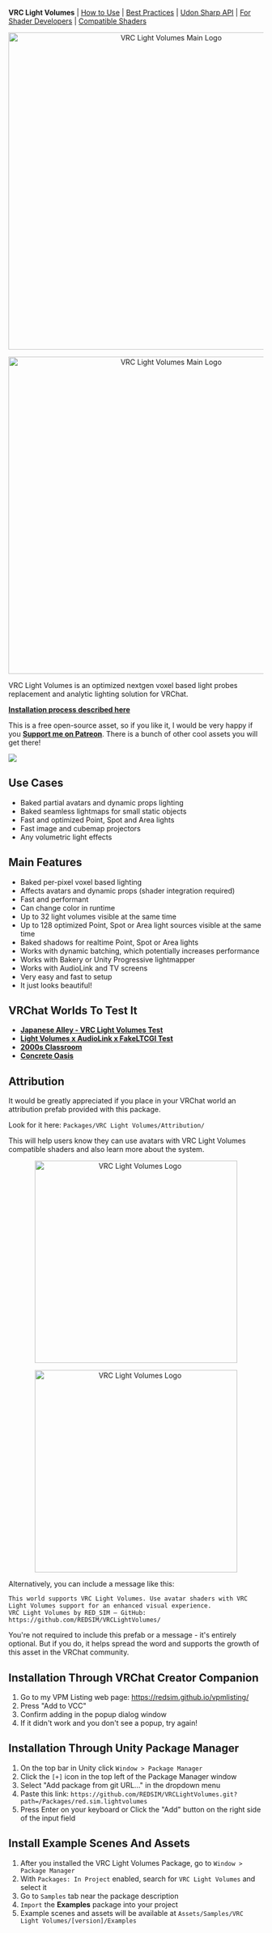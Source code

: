**VRC Light Volumes** | [How to Use](./Documentation/HowToUse.md) | [Best Practices](./Documentation/BestPractices.md) | [Udon Sharp API](./Documentation/UdonSharpAPI.md) | [For Shader Developers](./Documentation/ForShaderDevelopers.md) | [Compatible Shaders](./Documentation/CompatibleShaders.md)

<p align="center"> <img src="./Documentation/LogoMain.png#gh-dark-mode-only" alt="VRC Light Volumes Main Logo" width="627" /></p>
<p align="center"> <img src="./Documentation/LogoMainBright.png#gh-light-mode-only" alt="VRC Light Volumes Main Logo" width="627" /></p>

VRC Light Volumes is an optimized nextgen voxel based light probes replacement and analytic lighting solution for VRChat.

**[Installation process described here](#Installation-through-VRChat-Creator-Companion)**

This is a free open-source asset, so if you like it, I would be very happy if you **[Support me on Patreon](https://www.patreon.com/red_sim/ "Support me on Patreon")**.
There is a bunch of other cool assets you will get there!

![](./Documentation/Preview_0.png)

## Use Cases
- Baked partial avatars and dynamic props lighting
- Baked seamless lightmaps for small static objects
- Fast and optimized Point, Spot and Area lights
- Fast image and cubemap projectors
- Any volumetric light effects

## Main Features
- Baked per-pixel voxel based lighting
- Affects avatars and dynamic props (shader integration required)
- Fast and performant
- Can change color in runtime
- Up to 32 light volumes visible at the same time
- Up to 128 optimized Point, Spot or Area light sources visible at the same time
- Baked shadows for realtime Point, Spot or Area lights
- Works with dynamic batching, which potentially increases performance
- Works with Bakery or Unity Progressive lightmapper
- Works with AudioLink and TV screens
- Very easy and fast to setup
- It just looks beautiful!

## VRChat Worlds To Test It
- **[Japanese Alley - VRC Light Volumes Test](https://vrchat.com/home/launch?worldId=wrld_af756ca8-30ee-41a4-b304-2207ebf79db9)**
- **[Light Volumes x AudioLink x FakeLTCGI Test](https://vrchat.com/home/launch?worldId=wrld_ba751467-ca25-4734-91b3-7e503fc171f3)**
- **[2000s Classroom](https://vrchat.com/home/launch?worldId=wrld_f6445b27-037d-4926-b51f-d79ada716b31)**
- **[Concrete Oasis](https://vrchat.com/home/launch?worldId=wrld_3641b8d9-04da-4ee4-8b06-966ca097b1a3)**

## Attribution

It would be greatly appreciated if you place in your VRChat world an attribution prefab provided with this package.

Look for it here: `Packages/VRC Light Volumes/Attribution/`

This will help users know they can use avatars with VRC Light Volumes compatible shaders and also learn more about the system.

<p align="center"> <img src="./Packages/red.sim.lightvolumes/Attribution/LV_Logo_B.png#gh-dark-mode-only" alt="VRC Light Volumes Logo" width="400" /></p>
<p align="center"> <img src="./Packages/red.sim.lightvolumes/Attribution/LV_Logo_A.png#gh-light-mode-only" alt="VRC Light Volumes Logo" width="400" /></p>

Alternatively, you can include a message like this:

```
This world supports VRC Light Volumes. Use avatar shaders with VRC Light Volumes support for an enhanced visual experience.
VRC Light Volumes by RED_SIM — GitHub: https://github.com/REDSIM/VRCLightVolumes/
```

You're not required to include this prefab or a message - it's entirely optional. But if you do, it helps spread the word and supports the growth of this asset in the VRChat community.

## Installation Through VRChat Creator Companion
1. Go to my VPM Listing web page: https://redsim.github.io/vpmlisting/
2. Press "Add to VCC"
3. Confirm adding in the popup dialog window
4. If it didn't work and you don't see a popup, try again!

## Installation Through Unity Package Manager
1. On the top bar in Unity click `Window > Package Manager`
2. Click the `[+]` icon in the top left of the Package Manager window
3. Select "Add package from git URL..." in the dropdown menu
4. Paste this link: `https://github.com/REDSIM/VRCLightVolumes.git?path=/Packages/red.sim.lightvolumes`
5. Press Enter on your keyboard or Click the "Add" button on the right side of the input field

## Install Example Scenes And Assets

1. After you installed the VRC Light Volumes Package, go to `Window > Package Manager`
2. With `Packages: In Project` enabled, search for `VRC Light Volumes` and select it
3. Go to `Samples` tab near the package description 
4. `Import` the **Examples** package into your project
5. Example scenes and assets will be available at `Assets/Samples/VRC Light Volumes/[version]/Examples`

